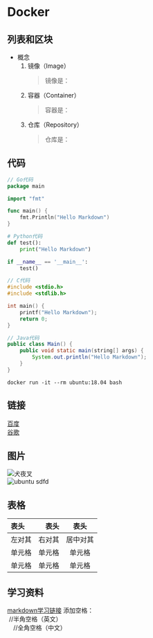 # Docker

## 列表和区块

* 概念
    1. 镜像（Image）
        > 镜像是：
    2. 容器（Container）
        > 容器是：
    3. 仓库（Repository）
        > 仓库是：

## 代码

```go
// Go代码
package main

import "fmt"

func main() {
    fmt.Println("Hello Markdown")
}
```

```python
# Python代码
def test():
    print("Hello Markdown")

if __name__ == '__main__':
    test()
```

```c
// C代码
#include <stdio.h>
#include <stdlib.h>

int main() {
    printf("Hello Markdown");
    return 0;
}
```

```java
// Java代码
public class Main() {
    public void static main(string[] args) {
        System.out.println("Hello Markdown");
    }
}
```

```docker
docker run -it --rm ubuntu:18.04 bash
```

## 链接

[百度][1]  
[谷歌](https://google.com)

[1]: http://www.baidu.com

## 图片

![犬夜叉](https://up.enterdesk.com/edpic_source/6c/e1/9e/6ce19e5e0268562310b4b4b640bf9648.jpg)  
![ubuntu sdfd][2]

[2]: https://img.ivsky.com/img/bizhi/pre/201211/13/ubuntu.jpg  

## 表格

| 表头 | 表头 | 表头 |
| :--- | ---:  | :----: |
| 左对其 | 右对其 | 居中对其 |
| 单元格 | 单元格 | 单元格 |
| 单元格 | 单元格 | 单元格 |

## 学习资料

[markdown学习链接](https://www.runoob.com/markdown/md-tutorial.html)
添加空格：  
&nbsp;//半角空格（英文）  
&emsp;//全角空格（中文）
